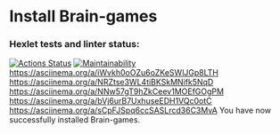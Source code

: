 # Install Brain-games



### Hexlet tests and linter status:
[![Actions Status](https://github.com/MaksimGoryachev/python-project-49/actions/workflows/hexlet-check.yml/badge.svg)](https://github.com/MaksimGoryachev/python-project-49/actions)
[![Maintainability](https://api.codeclimate.com/v1/badges/3ba217970a150c790db8/maintainability)](https://codeclimate.com/github/MaksimGoryachev/python-project-49/maintainability)
https://asciinema.org/a/iWvkh0oOZu6oZKeSWlJGp8LTH
https://asciinema.org/a/NRZtse3WL4tiBKSkMNifk5NqD
https://asciinema.org/a/NNw57gT9hZkCeev1MOEfGOgPM
https://asciinema.org/a/bVj6urB7UxhuseEDH1VQc0otC
https://asciinema.org/a/sCpFJSpq6ccSASLrcd36C3MvA
You have now successfully installed Brain-games.
